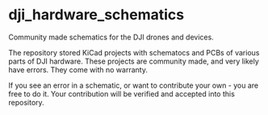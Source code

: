 # dji_hardware_schematics
Community made schematics for the DJI drones and devices.

The repository stored KiCad projects with schematocs and PCBs of various parts of DJI hardware.
These projects are community made, and very likely have errors. They come with no warranty.

If you see an error in a schematic, or want to contribute your own - you are free to do it. Your contribution will be verified and accepted into this repository.
